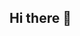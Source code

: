 ## Hi there 👋

<!--


I'm a data analyst currently pursuing a Master’s in Data Analytics. I'm learning as much as I can, always open to new challenges, and eager to apply my skills in real-world projects. I’m passionate about turning data into valuable insights, and I'm constantly looking for ways to grow personally and professionally.

### 🌊 What I'm working on:
- 🧠 Continuous learning: Power BI, Python, and advanced data modeling
- 🧪 Exploring ways to turn raw data into actionable insights for environmental and operational efficiency

### 🤝 Open to collaborate on:
- Quarto projetcs
- Power BI dashboards for social/environmental impact

### 📫 Let's connect:
- [LinkedIn](https://www.linkedin.com/in/brandonth/)


### ⚡ Fun fact:
I’ve worked with financial, insurance, and academic institutions, but now I’m channeling my skills into solving real-world environmental challenges — one dataset at a time 🌍

-->
